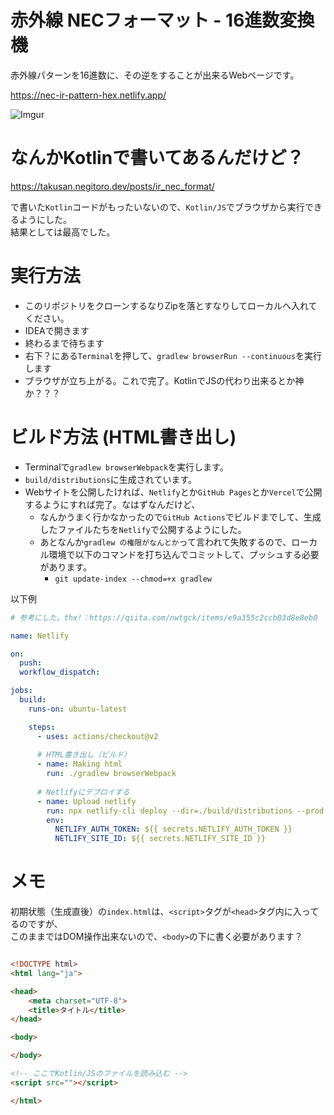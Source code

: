 # 赤外線 NECフォーマット - 16進数変換機

赤外線パターンを16進数に、その逆をすることが出来るWebページです。

https://nec-ir-pattern-hex.netlify.app/

![Imgur](https://imgur.com/cs6t3lv.png)

# なんかKotlinで書いてあるんだけど？

https://takusan.negitoro.dev/posts/ir_nec_format/

で書いた`Kotlin`コードがもったいないので、`Kotlin/JS`でブラウザから実行できるようにした。  
結果としては最高でした。

# 実行方法
- このリポジトリをクローンするなりZipを落とすなりしてローカルへ入れてください。
- IDEAで開きます
- 終わるまで待ちます
- 右下？にある`Terminal`を押して、`gradlew browserRun --continuous`を実行します
- ブラウザが立ち上がる。これで完了。KotlinでJSの代わり出来るとか神か？？？

# ビルド方法 (HTML書き出し)

- Terminalで`gradlew browserWebpack`を実行します。
- `build/distributions`に生成されています。
- Webサイトを公開したければ、`Netlify`とか`GitHub Pages`とか`Vercel`で公開するようにすれば完了。なはずなんだけど、
    - なんかうまく行かなかったので`GitHub Actions`でビルドまでして、生成したファイルたちを`Netlify`で公開するようにした。
    - あとなんか`gradlew の権限がなんとか`って言われて失敗するので、ローカル環境で以下のコマンドを打ち込んでコミットして、プッシュする必要があります。
        - `git update-index --chmod=+x gradlew`

以下例

```yml
# 参考にした。thx!：https://qiita.com/nwtgck/items/e9a355c2ccb03d8e8eb0

name: Netlify

on:
  push:
  workflow_dispatch:

jobs:
  build:
    runs-on: ubuntu-latest

    steps:
      - uses: actions/checkout@v2
      
      # HTML書き出し（ビルド）
      - name: Making html
        run: ./gradlew browserWebpack 
      
      # Netlifyにデプロイする
      - name: Upload netlify
        run: npx netlify-cli deploy --dir=./build/distributions --prod
        env:
          NETLIFY_AUTH_TOKEN: ${{ secrets.NETLIFY_AUTH_TOKEN }}
          NETLIFY_SITE_ID: ${{ secrets.NETLIFY_SITE_ID }}
```

# メモ
初期状態（生成直後）の`index.html`は、`<script>`タグが`<head>`タグ内に入ってるのですが、  
このままではDOM操作出来ないので、`<body>`の下に書く必要があります？

```html

<!DOCTYPE html>
<html lang="ja">

<head>
    <meta charset="UTF-8">
    <title>タイトル</title>
</head>

<body>

</body> 

<!-- ここでKotlin/JSのファイルを読み込む -->
<script src=""></script>

</html>
```
